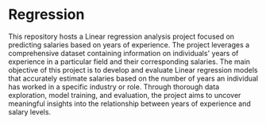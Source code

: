 # Regression
This repository hosts a Linear regression analysis project focused on predicting salaries based on years of experience. The project leverages a comprehensive dataset containing information on individuals' years of experience in a particular field and their corresponding salaries. 
The main objective of this project is to develop and evaluate Linear regression models that accurately estimate salaries based on the number of years an individual has worked in a specific industry or role. Through thorough data exploration, model training, and evaluation, the project aims to uncover meaningful insights into the relationship between years of experience and salary levels.
